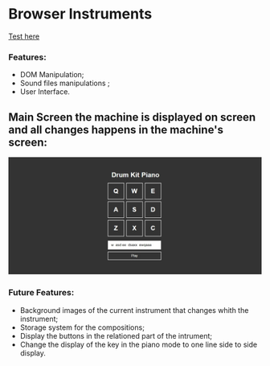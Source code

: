 # Browser Instruments
[Test here](https://heronoa.github.io/browser_instruments/)
### Features:
* DOM Manipulation;
* Sound files manipulations ;
* User Interface.

## Main Screen the machine is displayed on screen and all changes happens in the machine's screen:

![alt Intruments in the browser](https://github.com/heronoa/browser_instruments/blob/master/images/body.jpg?raw=true)

### Future Features: 
* Background images of the current instrument that changes whith the instrument;
* Storage system for the compositions;
* Display the buttons in the relationed part of the intrument;
* Change the display of the key in the piano mode to one line side to side display.

